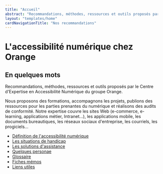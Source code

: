 ```yaml
---
title: "Accueil"
abstract: "Recommandations, méthodes, ressources et outils proposés par le Centre d'Expertise en Accessibilité Numérique du groupe Orange"
layout: "templates/home"
cardNavigationTitle: "Nos recommandations"
---
```


# L'accessibilité numérique chez Orange

## En quelques mots

Recommandations, méthodes, ressources et outils proposés par le Centre d'Expertise en Accessibilité Numérique du groupe Orange.

Nous proposons des formations, accompagnons les projets, publions des ressources pour les parties prenantes du numérique et réalisons des audits de conformité.
Notre expertise couvre les sites Web (e-commerce, e-learning, applications métier, Intranet...), les applications mobile, les documents bureautiques, les réseaux sociaux d'entreprise, les courriels, les progiciels...

<ul class="list-inline">
  <li class="list-inline-item pb-2">
    <a href="definition-accessibilite-numerique/" class="btn btn-secondary btn-sm">Définition de l'accessibilité numérique</a>
  </li>
  <li class="list-inline-item pb-2">
    <a href="les-situations-de-handicap/" class="btn btn-secondary btn-sm">Les situations de handicap</a>
  </li>
  <li class="list-inline-item pb-2">
    <a href="solutions-assistance/" class="btn btn-secondary btn-sm">Les solutions d'assistance</a>
  </li>
  <li class="list-inline-item pb-2">
    <a href="persona/" class="btn btn-secondary btn-sm">Quelques personae</a>
  </li>
  <li class="list-inline-item pb-2">
    <a href="glossaire/" class="btn btn-secondary btn-sm">Glossaire</a>
  </li>
  <li class="list-inline-item pb-2">
    <a href="articles/memo-accessibilite/#liste-des-memos/" class="btn btn-secondary btn-sm">Fiches mémos</a>
  </li>
   <li class="list-inline-item pb-2">
    <a href="liens-utiles/" class="btn btn-secondary btn-sm">Liens utiles</a>
  </li>
</ul>
